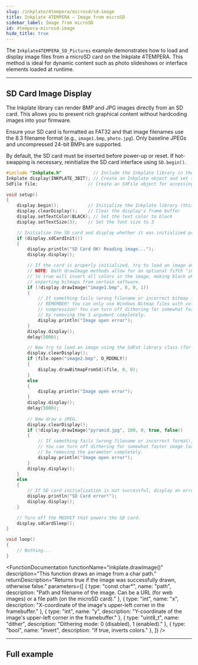```yaml
---  
slug: /inkplate/4tempera/microsd/sd-image  
title: Inkplate 4TEMPERA – Image from microSD
sidebar_label: Image from microSD
id: 4tempera-microsd-image  
hide_title: true  
---
```


<SectionTitle title="Display Images from SD Card" backgroundImage="img/sd_picture.jpg" />

The `Inkplate4TEMPERA_SD_Pictures` example demonstrates how to load and display image files from a microSD card on the Inkplate 4TEMPERA. This method is ideal for dynamic content such as photo slideshows or interface elements loaded at runtime.

---

## SD Card Image Display

The Inkplate library can render BMP and JPG images directly from an SD card. This allows you to present rich graphical content without hardcoding images into your firmware.

<WarningBox>Ensure your SD card is formatted as FAT32 and that image filenames use the 8.3 filename format (e.g., `image1.bmp`, `photo.jpg`). Only baseline JPEGs and uncompressed 24-bit BMPs are supported.</WarningBox>

<InfoBox>By default, the SD card must be inserted before power-up or reset. If hot-swapping is necessary, reinitialize the SD card interface using `SD.begin()`.</InfoBox>

```cpp
#include "Inkplate.h"            // Include the Inkplate library in the sketch
Inkplate display(INKPLATE_3BIT); // Create an Inkplate object and set the library to 3-bit mode
SdFile file;                   // Create an SdFile object for accessing files on the SD card

void setup()
{
    display.begin();           // Initialize the Inkplate library (this function should be called ONLY ONCE)
    display.clearDisplay();    // Clear the display's frame buffer
    display.setTextColor(BLACK); // Set the text color to black
    display.setTextSize(3);    // Set the font size to 3

    // Initialize the SD card and display whether it was initialized properly.
    if (display.sdCardInit())
    {
        display.println("SD Card OK! Reading image...");
        display.display();

        // If the card is properly initialized, try to load an image and display it on the e-paper at position X=0, Y=0.
        // NOTE: Both drawImage methods allow for an optional fifth "invert" parameter. Setting this parameter
        // to true will invert all colors in the image, making black white and white black. This may be necessary when
        // exporting bitmaps from certain software.
        if (!display.drawImage("image1.bmp", 0, 0, 1))
        {
            // If something fails (wrong filename or incorrect bitmap format), write an error message on the screen.
            // REMEMBER! You can only use Windows Bitmap files with color depths of 1, 4, 8, or 24 bits with no
            // compression! You can turn off dithering for somewhat faster image loading by changing the last 1 to 0, or
            // by removing the 1 argument completely.
            display.println("Image open error");
        }
        display.display();
        delay(5000);

        // Now try to load an image using the SdFat library class (for more advanced users) and display the image on the e-paper.
        display.clearDisplay();
        if (file.open("image2.bmp", O_RDONLY))
        {
            display.drawBitmapFromSd(&file, 0, 0);
        }
        else
        {
            display.println("Image open error");
        }   
        display.display();
        delay(5000);
    
        // Now draw a JPEG.
        display.clearDisplay();
        if (!display.drawImage("pyramid.jpg", 100, 0, true, false))
        {
            // If something fails (wrong filename or incorrect format), write an error message on the screen.
            // You can turn off dithering for somewhat faster image loading by changing the fifth parameter to false, or
            // by removing the parameter completely.
            display.println("Image open error");
        }       
        display.display();
    }
    else
    {
        // If SD card initialization is not successful, display an error on the screen.
        display.println("SD Card error!");        
        display.display();
    }

    // Turn off the MOSFET that powers the SD card.
    display.sdCardSleep();
}

void loop()
{
    // Nothing...
}
```

<FunctionDocumentation
    functionName="inkplate.drawImage()"
    description="This function draws an image from a char path."
    returnDescription="Returns true if the image was successfully drawn, otherwise false."
    parameters={[ 
        { type: "const char*", name: "path", description: "Path and filename of the image. Can be a URL (for web images) or a file path (on the microSD card)." },
        { type: "int", name: "x", description: "X-coordinate of the image's upper-left corner in the framebuffer." },
        { type: "int", name: "y", description: "Y-coordinate of the image's upper-left corner in the framebuffer." },
        { type: "uint8_t", name: "dither", description: "Dithering mode: 0 (disabled), 1 (enabled)." },
        { type: "bool", name: "invert", description: "If true, inverts colors." },
    ]}
/>

---

## Full example

<QuickLink 
  title="Inkplate4TEMPERA_SD_Pictures.ino" 
  description="This example shows you how to read .bmp and .jpeg files (pictures) from an SD card and display the image on an e-paper display."
  url="https://github.com/SolderedElectronics/Inkplate-Arduino-library/tree/master/examples/Inkplate4TEMPERA/Advanced/SD/Inkplate4TEMPERA_SD_Pictures" 
/>